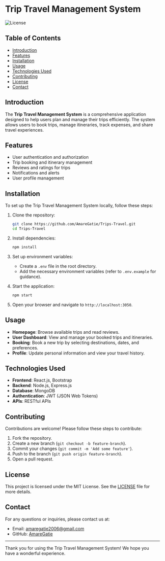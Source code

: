 # Trip Travel Management System

![License](https://img.shields.io/badge/license-MIT-blue.svg)

## Table of Contents

- [Introduction](#introduction)
- [Features](#features)
- [Installation](#installation)
- [Usage](#usage)
- [Technologies Used](#technologies-used)
- [Contributing](#contributing)
- [License](#license)
- [Contact](#contact)

## Introduction

The **Trip Travel Management System** is a comprehensive application designed to help users plan and manage their trips efficiently. The system allows users to book trips, manage itineraries, track expenses, and share travel experiences.

## Features

- User authentication and authorization
- Trip booking and itinerary management
- Reviews and ratings for trips
- Notifications and alerts
- User profile management

## Installation

To set up the Trip Travel Management System locally, follow these steps:

1. Clone the repository:
    ```sh
    git clone https://github.com/AmareGatie/Trips-Travel.git
    cd Trips-Travel
    ```

2. Install dependencies:
    ```sh
    npm install
    ```

3. Set up environment variables:
    - Create a `.env` file in the root directory.
    - Add the necessary environment variables (refer to `.env.example` for guidance).

4. Start the application:
    ```sh
    npm start
    ```

5. Open your browser and navigate to `http://localhost:3050`.

## Usage

- **Homepage**: Browse available trips and read reviews.
- **User Dashboard**: View and manage your booked trips and itineraries.
- **Booking**: Book a new trip by selecting destinations, dates, and preferences.
- **Profile**: Update personal information and view your travel history.

## Technologies Used

- **Frontend**: React.js, Bootstrap
- **Backend**: Node.js, Express.js
- **Database**: MongoDB
- **Authentication**: JWT (JSON Web Tokens)
- **APIs**: RESTful APIs

## Contributing

Contributions are welcome! Please follow these steps to contribute:

1. Fork the repository.
2. Create a new branch (`git checkout -b feature-branch`).
3. Commit your changes (`git commit -m 'Add some feature'`).
4. Push to the branch (`git push origin feature-branch`).
5. Open a pull request.

## License

This project is licensed under the MIT License. See the [LICENSE](LICENSE) file for more details.

## Contact

For any questions or inquiries, please contact us at:
- Email: amaregatie2006@gmail.com
- GitHub: [AmareGatie](https://github.com/AmareGatie)

---

Thank you for using the Trip Travel Management System! We hope you have a wonderful experience.
